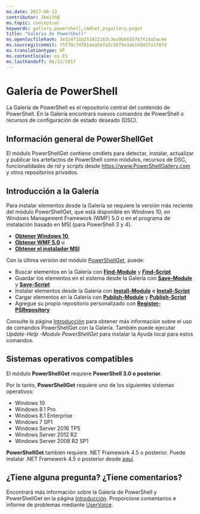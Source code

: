 ```yaml
---
ms.date: 2017-06-12
contributor: JKeithB
ms.topic: conceptual
keywords: gallery,powershell,cmdlet,psgallery,psget
title: "Galería de PowerShell"
ms.openlocfilehash: 3e324f15b251822163c3ea9b6655767419a5ac4e
ms.sourcegitcommit: 75f70c7df01eea5e7a2c16f9a3ab1dd437a1f8fd
ms.translationtype: HT
ms.contentlocale: es-ES
ms.lasthandoff: 06/12/2017
---
```

# <a name="the-powershell-gallery"></a>Galería de PowerShell

La Galería de PowerShell es el repositorio central del contenido de PowerShell. En la Galería encontrará nuevos comandos de PowerShell o recursos de configuración de estado deseado (DSC).

## <a name="powershellget-overview"></a>Información general de PowerShellGet

El módulo PowerShellGet contiene cmdlets para detectar, instalar, actualizar y publicar los artefactos de PowerShell como módulos, recursos de DSC, funcionalidades de rol y scripts desde https://www.PowerShellGallery.com y otros repositorios privados.

## <a name="getting-started-with-the-gallery"></a>Introducción a la Galería

Para instalar elementos desde la Galería se requiere la versión más reciente del módulo PowerShellGet, que está disponible en Windows 10, en Windows Management Framework (WMF) 5.0 o en el programa de instalación basado en MSI (para PowerShell 3 y 4).

- [**Obtener Windows 10**](http://go.microsoft.com/fwlink/?LinkID=624830&clcid=0x409),
- [**Obtener WMF 5.0**](http://go.microsoft.com/fwlink/?LinkId=398175) u
- [**Obtener el instalador MSI**](http://go.microsoft.com/fwlink/?LinkID=746217&clcid=0x409)

Con la última versión del módulo [PowerShellGet](http://go.microsoft.com/fwlink/?LinkID=760387&clcid=0x409), puede:

-   Buscar elementos en la Galería con [**Find-Module**](http://go.microsoft.com/fwlink/?LinkID=760387&clcid=0x409) y [**Find-Script**](http://go.microsoft.com/fwlink/?LinkID=760387&clcid=0x409)
-   Guardar los elementos en el sistema desde la Galería con [**Save-Module**](http://go.microsoft.com/fwlink/?LinkID=760387&clcid=0x409) y [**Save-Script**](http://go.microsoft.com/fwlink/?LinkID=760387&clcid=0x409)
-   Instalar elementos desde la Galería con [**Install-Module**](http://go.microsoft.com/fwlink/?LinkID=760387&clcid=0x409) e [**Install-Script**](http://go.microsoft.com/fwlink/?LinkID=760387&clcid=0x409)
-   Cargar elementos en la Galería con [**Publish-Module**](http://go.microsoft.com/fwlink/?LinkID=760387&clcid=0x409) y [**Publish-Script**](http://go.microsoft.com/fwlink/?LinkID=760387&clcid=0x409)
-   Agregue su propio repositorio personalizado con [**Register-PSRepository**](http://go.microsoft.com/fwlink/?LinkID=760387&clcid=0x409)

Consulte la página [Introducción](psgallery/psgallery_gettingstarted.md) para obtener más información sobre el uso de comandos PowerShellGet con la Galería. También puede ejecutar *Update-Help -Module PowerShellGet* para instalar la Ayuda local para estos comandos.

## <a name="supported-operating-systems"></a>Sistemas operativos compatibles

El módulo **PowerShellGet** requiere **PowerShell 3.0 o posterior**.

Por lo tanto, **PowerShellGet** requiere uno de los siguientes sistemas operativos:

- Windows 10
- Windows 8.1 Pro
- Windows 8.1 Enterprise
- Windows 7 SP1
- Windows Server 2016 TP5
- Windows Server 2012 R2
- Windows Server 2008 R2 SP1

**PowerShellGet** también requiere .NET Framework 4.5 o posterior. Puede instalar .NET Framework 4.5 o posterior desde [aquí](https://msdn.microsoft.com/en-us/library/5a4x27ek.aspx).


## <a name="got-a-question-have-feedback"></a>¿Tiene alguna pregunta? ¿Tiene comentarios?

Encontrará más información sobre la Galería de PowerShell y PowerShellGet en la página [Introducción](psgallery/psgallery_gettingstarted.md). Proporcione comentarios e informe de problemas mediante [UserVoice](http://windowsserver.uservoice.com/forums/301869-powershell).

